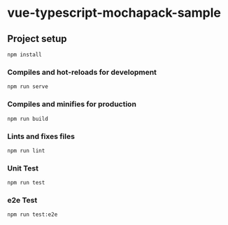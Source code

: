 # vue-typescript-mochapack-sample

## Project setup
```
npm install
```

### Compiles and hot-reloads for development
```
npm run serve
```

### Compiles and minifies for production
```
npm run build
```

### Lints and fixes files
```
npm run lint
```

### Unit Test
```
npm run test
```


### e2e Test
```
npm run test:e2e
```
